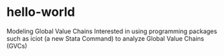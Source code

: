 # hello-world
Modeling Global Value Chains 
Interested in using programming packages such as iciot (a new Stata Command) to analyze Global Value Chains (GVCs)
